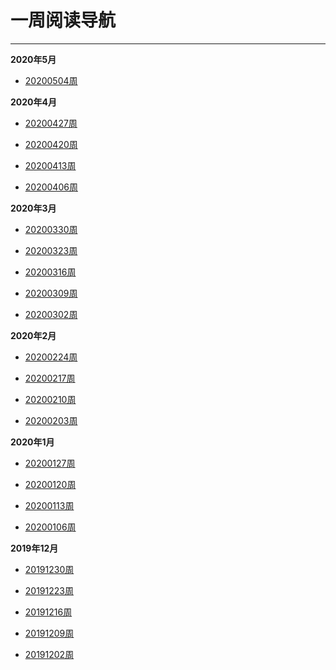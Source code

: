 # 一周阅读导航

---
**2020年5月**
- [20200504周](https://github.com/WuJialei/weekly-reading/blob/master/20200504.md)


**2020年4月**
- [20200427周](https://github.com/WuJialei/weekly-reading/blob/master/20200427.md)

- [20200420周](https://github.com/WuJialei/weekly-reading/blob/master/20200420.md)

- [20200413周](https://github.com/WuJialei/weekly-reading/blob/master/20200413.md)

- [20200406周](https://github.com/WuJialei/weekly-reading/blob/master/20200406.md)

**2020年3月**
- [20200330周](https://github.com/WuJialei/weekly-reading/blob/master/20200330.md)

- [20200323周](https://github.com/WuJialei/weekly-reading/blob/master/20200323.md)

- [20200316周](https://github.com/WuJialei/weekly-reading/blob/master/20200316.md)

- [20200309周](https://github.com/WuJialei/weekly-reading/blob/master/20200309.md)

- [20200302周](https://github.com/WuJialei/weekly-reading/blob/master/20200302.md)


**2020年2月**
- [20200224周](https://github.com/WuJialei/weekly-reading/blob/master/20200224.md)

- [20200217周](https://github.com/WuJialei/weekly-reading/blob/master/20200217.md)

- [20200210周](https://github.com/WuJialei/weekly-reading/blob/master/20200210.md)

- [20200203周](https://github.com/WuJialei/weekly-reading/blob/master/20200203.md)


**2020年1月**
- [20200127周](https://github.com/WuJialei/weekly-reading/blob/master/20200127.md)

- [20200120周](https://github.com/WuJialei/weekly-reading/blob/master/20200120.md)

- [20200113周](https://github.com/WuJialei/weekly-reading/blob/master/20200113.md)

- [20200106周](https://github.com/WuJialei/weekly-reading/blob/master/20200106.md)

**2019年12月**
- [20191230周](https://github.com/WuJialei/weekly-reading/blob/master/20191230.md)

- [20191223周](https://github.com/WuJialei/weekly-reading/blob/master/20191223.md)

- [20191216周](https://github.com/WuJialei/weekly-reading/blob/master/20191216.md)

- [20191209周](https://github.com/WuJialei/weekly-reading/blob/master/20191209.md)

- [20191202周](https://github.com/WuJialei/weekly-reading/blob/master/20191202.md)
